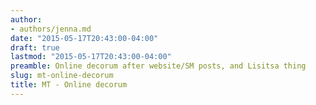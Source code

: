 ```yaml
---
author:
- authors/jenna.md
date: "2015-05-17T20:43:00-04:00"
draft: true
lastmod: "2015-05-17T20:43:00-04:00"
preamble: Online decorum after website/SM posts, and Lisitsa thing
slug: mt-online-decorum
title: MT - Online decorum
---
```



